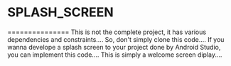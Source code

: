 # SPLASH_SCREEN
===============
This is not the complete project, it has various dependencies and constraints.... 
So, don't simply clone this code....
If you wanna develope a splash screen to your project done by Android Studio, you can implement this code....
This is simply a welcome screen diplay....
